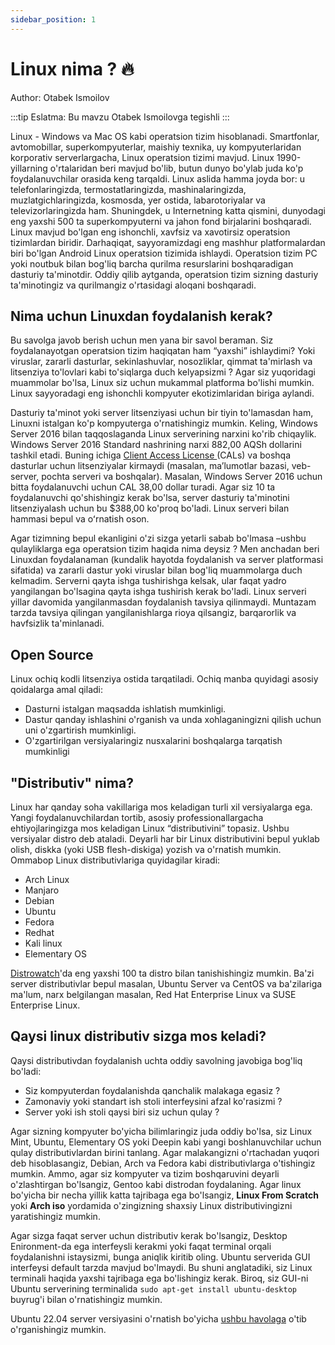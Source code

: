 ```yaml
---
sidebar_position: 1
---
```


# Linux nima ? 🔥

Author: Otabek Ismoilov


:::tip Eslatma:
Bu mavzu Otabek Ismoilovga tegishli
:::

Linux  - Windows va Mac OS kabi operatsion tizim hisoblanadi.
Smartfonlar, avtomobillar, superkompyuterlar, maishiy texnika, uy kompyuterlaridan korporativ serverlargacha, Linux operatsion tizimi mavjud.
Linux 1990-yillarning o'rtalaridan beri mavjud bo'lib, butun dunyo bo'ylab juda ko'p foydalanuvchilar orasida keng tarqaldi. Linux aslida hamma joyda bor: u telefonlaringizda, termostatlaringizda, mashinalaringizda, muzlatgichlaringizda, kosmosda, yer ostida, labarotoriyalar va televizorlaringizda ham. Shuningdek, u Internetning katta qismini, dunyodagi eng yaxshi 500 ta superkompyuterni va jahon fond birjalarini boshqaradi.
Linux mavjud bo'lgan eng ishonchli, xavfsiz va xavotirsiz operatsion tizimlardan biridir. Darhaqiqat, sayyoramizdagi eng mashhur platformalardan biri bo'lgan Android Linux operatsion tizimida ishlaydi. Operatsion tizim PC yoki noutbuk bilan bog'liq barcha qurilma resurslarini boshqaradigan dasturiy ta'minotdir. Oddiy qilib aytganda, operatsion tizim sizning dasturiy ta'minotingiz va qurilmangiz o'rtasidagi aloqani boshqaradi. 


## Nima uchun Linuxdan foydalanish kerak?


Bu savolga javob berish uchun men yana bir savol beraman. Siz foydalanayotgan operatsion tizim haqiqatan ham “yaxshi” ishlaydimi? Yoki viruslar, zararli dasturlar, sekinlashuvlar, nosozliklar, qimmat ta'mirlash va litsenziya to'lovlari kabi to'siqlarga duch kelyapsizmi ? Agar siz yuqoridagi muammolar bo'lsa, Linux siz uchun mukammal platforma bo'lishi mumkin. Linux sayyoradagi eng ishonchli kompyuter ekotizimlaridan biriga aylandi. 


Dasturiy ta'minot yoki server litsenziyasi uchun bir tiyin to'lamasdan ham, Linuxni istalgan ko'p kompyuterga o'rnatishingiz mumkin. Keling, Windows Server 2016 bilan taqqoslaganda Linux serverining narxini ko'rib chiqaylik. Windows Server 2016 Standard nashrining narxi 882,00 AQSh dollarini tashkil etadi. Buning ichiga [Client Access License ](https://www.microsoft.com/en-us/licensing/product-licensing/client-access-license) (CALs) va boshqa dasturlar uchun litsenziyalar kirmaydi (masalan, maʼlumotlar bazasi, veb-server, pochta serveri va boshqalar). Masalan, Windows Server 2016 uchun bitta foydalanuvchi uchun CAL 38,00 dollar turadi. Agar siz 10 ta foydalanuvchi qo'shishingiz kerak bo'lsa, server dasturiy ta'minotini litsenziyalash uchun bu $388,00 ko'proq bo'ladi. Linux serveri bilan hammasi bepul va oʻrnatish oson. 

Agar tizimning bepul ekanligini o'zi sizga yetarli sabab bo'lmasa –ushbu qulayliklarga ega operatsion tizim haqida nima deysiz ? Men anchadan beri Linuxdan foydalanaman (kundalik hayotda foydalanish va server platformasi sifatida) va zararli dastur yoki viruslar bilan bog'liq muammolarga duch kelmadim. Serverni qayta ishga tushirishga kelsak, ular faqat yadro yangilangan bo'lsagina qayta ishga tushirish kerak bo'ladi. Linux serveri yillar davomida yangilanmasdan foydalanish tavsiya qilinmaydi. Muntazam tarzda tavsiya qilingan yangilanishlarga rioya qilsangiz, barqarorlik va havfsizlik ta'minlanadi.

## Open Source

Linux ochiq kodli litsenziya ostida tarqatiladi. Ochiq manba quyidagi asosiy qoidalarga amal qiladi:

* Dasturni istalgan maqsadda ishlatish mumkinligi.
* Dastur qanday ishlashini o'rganish va unda xohlaganingizni qilish uchun uni o'zgartirish mumkinligi.
* O'zgartirilgan versiyalaringiz nusxalarini boshqalarga tarqatish mumkinligi


## "Distributiv" nima?

Linux har qanday soha vakillariga mos keladigan turli xil versiyalarga ega. Yangi foydalanuvchilardan tortib, asosiy professionallargacha ehtiyojlaringizga mos keladigan Linux “distributivini” topasiz. Ushbu versiyalar distro deb ataladi. Deyarli har bir Linux distributivini bepul yuklab olish, diskka (yoki USB flesh-diskiga) yozish va o'rnatish mumkin. Ommabop Linux distributivlariga quyidagilar kiradi:

* Arch Linux
* Manjaro
* Debian
* Ubuntu
* Fedora
* Redhat
* Kali linux
* Elementary OS

[​Distrowatch](https://distrowatch.com/)'da eng yaxshi 100 ta distro bilan tanishishingiz mumkin.
Ba'zi server distributivlar bepul masalan, Ubuntu Server va CentOS va ba'zilariga ma'lum, narx belgilangan masalan, Red Hat Enterprise Linux va SUSE Enterprise Linux. 

## Qaysi linux distributiv sizga mos keladi?

Qaysi distributivdan foydalanish uchta oddiy savolning javobiga bog'liq bo'ladi:

* Siz kompyuterdan foydalanishda qanchalik malakaga egasiz ?
* Zamonaviy yoki standart ish stoli interfeysini afzal ko'rasizmi ?
* Server yoki ish stoli qaysi biri siz uchun qulay ?

Agar sizning kompyuter bo'yicha bilimlaringiz juda oddiy bo'lsa, siz Linux Mint, Ubuntu, Elementary OS yoki Deepin kabi yangi boshlanuvchilar uchun qulay distributivlardan birini tanlang. Agar malakangizni o'rtachadan yuqori deb hisoblasangiz, Debian, Arch va Fedora kabi distributivlarga o'tishingiz mumkin. Ammo, agar siz kompyuter va tizim boshqaruvini deyarli o'zlashtirgan bo'lsangiz, Gentoo kabi distrodan foydalaning. Agar linux bo'yicha bir necha yillik katta tajribaga ega bo'lsangiz, **Linux From Scratch** yoki **Arch iso** yordamida o'zingizning shaxsiy Linux distributivingizni yaratishingiz mumkin.

Agar sizga faqat server uchun distributiv kerak bo'lsangiz, Desktop Enironment-da ega interfeysli kerakmi yoki faqat terminal orqali foydalanishni istaysizmi, bunga aniqlik kiritib oling. Ubuntu serverida GUI interfeysi default tarzda mavjud bo'lmaydi. Bu shuni anglatadiki, siz Linux terminali haqida yaxshi tajribaga ega bo'lishingiz kerak. Biroq, siz GUI-ni Ubuntu serverining terminalida `sudo apt-get install ubuntu-desktop` buyrug'i bilan o'rnatishingiz mumkin.

Ubuntu 22.04 server versiyasini o'rnatish bo'yicha [ushbu havolaga](https://hackthebrain.gitbook.io/maqolalar/linux/ubuntu-22.04-server-ornatish-va-sozlash) o'tib o'rganishingiz mumkin.